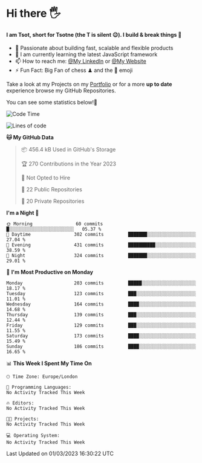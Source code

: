 # Hi there :raised_hand_with_fingers_splayed:
#### I am Tsot, short for Tsotne (the T is silent :wink:). I build & break things :space_invader:
- :telescope: Passionate about building fast, scalable and flexible products
- :seedling: I am currently learning the latest JavaScript framework 
- :mailbox: How to reach me: [@My LinkedIn](https://www.linkedin.com/in/tsotne-gvadzabia/) or [@My Website](https://tsotne.co.uk/contact)
- :zap: Fun Fact: Big Fan of chess ♟ and the 👾 emoji

Take a look at my Projects on my [Portfolio](https://tsotne.co.uk/) or for a more **up to date** experience browse my GitHub Repositories.

You can see some statistics below!:space_invader:
<!--START_SECTION:waka-->
![Code Time](http://img.shields.io/badge/Code%20Time-761%20hrs%202%20mins-blue)

![Lines of code](https://img.shields.io/badge/From%20Hello%20World%20I%27ve%20Written-2.3%20million%20lines%20of%20code-blue)

**🐱 My GitHub Data** 

> 📦 456.4 kB Used in GitHub's Storage 
 > 
> 🏆 270 Contributions in the Year 2023
 > 
> 🚫 Not Opted to Hire
 > 
> 📜 22 Public Repositories 
 > 
> 🔑 20 Private Repositories 
 > 
**I'm a Night 🦉** 

```text
🌞 Morning                60 commits          █░░░░░░░░░░░░░░░░░░░░░░░░   05.37 % 
🌆 Daytime                302 commits         ███████░░░░░░░░░░░░░░░░░░   27.04 % 
🌃 Evening                431 commits         ██████████░░░░░░░░░░░░░░░   38.59 % 
🌙 Night                  324 commits         ███████░░░░░░░░░░░░░░░░░░   29.01 % 
```
📅 **I'm Most Productive on Monday** 

```text
Monday                   203 commits         █████░░░░░░░░░░░░░░░░░░░░   18.17 % 
Tuesday                  123 commits         ███░░░░░░░░░░░░░░░░░░░░░░   11.01 % 
Wednesday                164 commits         ████░░░░░░░░░░░░░░░░░░░░░   14.68 % 
Thursday                 139 commits         ███░░░░░░░░░░░░░░░░░░░░░░   12.44 % 
Friday                   129 commits         ███░░░░░░░░░░░░░░░░░░░░░░   11.55 % 
Saturday                 173 commits         ████░░░░░░░░░░░░░░░░░░░░░   15.49 % 
Sunday                   186 commits         ████░░░░░░░░░░░░░░░░░░░░░   16.65 % 
```


📊 **This Week I Spent My Time On** 

```text
🕑︎ Time Zone: Europe/London

💬 Programming Languages: 
No Activity Tracked This Week

🔥 Editors: 
No Activity Tracked This Week

🐱‍💻 Projects: 
No Activity Tracked This Week

💻 Operating System: 
No Activity Tracked This Week
```


 Last Updated on 01/03/2023 16:30:22 UTC
<!--END_SECTION:waka-->
